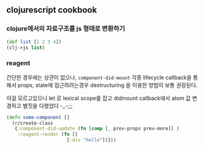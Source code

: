 ## clojurescript cookbook 

### clojure에서의 자료구조를 js 형태로 변환하기 

```clojure
(def list [1 2 3 4])
(clj->js list)
```

### reagent 

간단한 경우에는 상관이 없으나, `component-did-mount` 각종 lifecycle callback을 통해서 props, state에 접근하려는경우 destructuring 을 이용한 방법이 보통 권장된다. 

이걸 모르고있으니 let 로 lexical scope를 잡고 didmount callback에서 atom 값 변경하고 별짓을 다했었다 -_-;;; 

```clojure
(defn some-component []
  (r/create-class
   {:component-did-update (fn [comp [_ prev-props prev-more]] )
    :reagent-render (fn []
                      [:div "hello"])}))
```

